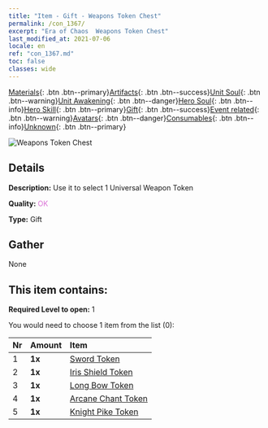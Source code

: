 ```yaml
---
title: "Item - Gift - Weapons Token Chest"
permalink: /con_1367/
excerpt: "Era of Chaos  Weapons Token Chest"
last_modified_at: 2021-07-06
locale: en
ref: "con_1367.md"
toc: false
classes: wide
---
```

 [Materials](/Items/){: .btn .btn--primary}[Artifacts](/Items/Artifacts/){: .btn .btn--success}[Unit Soul](/Items/UnitSoul/){: .btn .btn--warning}[Unit Awakening](/Items/UnitAwakening/){: .btn .btn--danger}[Hero Soul](/Items/HeroSoul/){: .btn .btn--info}[Hero Skill](/Items/HeroSkill/){: .btn .btn--primary}[Gift](/Items/Gift/){: .btn .btn--success}[Event related](/Items/Events/){: .btn .btn--warning}[Avatars](/Items/Avatars/){: .btn .btn--danger}[Consumables](/Items/Consumables/){: .btn .btn--info}[Unknown](/Items/Unknown/){: .btn .btn--primary}

 ![Weapons Token Chest](/images/t/i_906044.png)

## Details
 **Description:** Use it to select 1 Universal Weapon Token

 **Quality:** <span style="color: #DA70D6">OK</span>

 **Type:** Gift

## Gather

  None

## This item contains:

 **Required Level to open:** 1

 You would need to choose 1 item from the list (0):

  | Nr | Amount |     Item    |
  |:---|:-------|:------------|
  | 1 |  **1x** | [Sword Token](/Items/con_912/) |  | 
  | 2 |  **1x** | [Iris Shield Token](/Items/con_913/) |  | 
  | 3 |  **1x** | [Long Bow Token](/Items/con_914/) |  | 
  | 4 |  **1x** | [Arcane Chant Token](/Items/con_915/) |  | 
  | 5 |  **1x** | [Knight Pike Token](/Items/con_916/) |  | 
